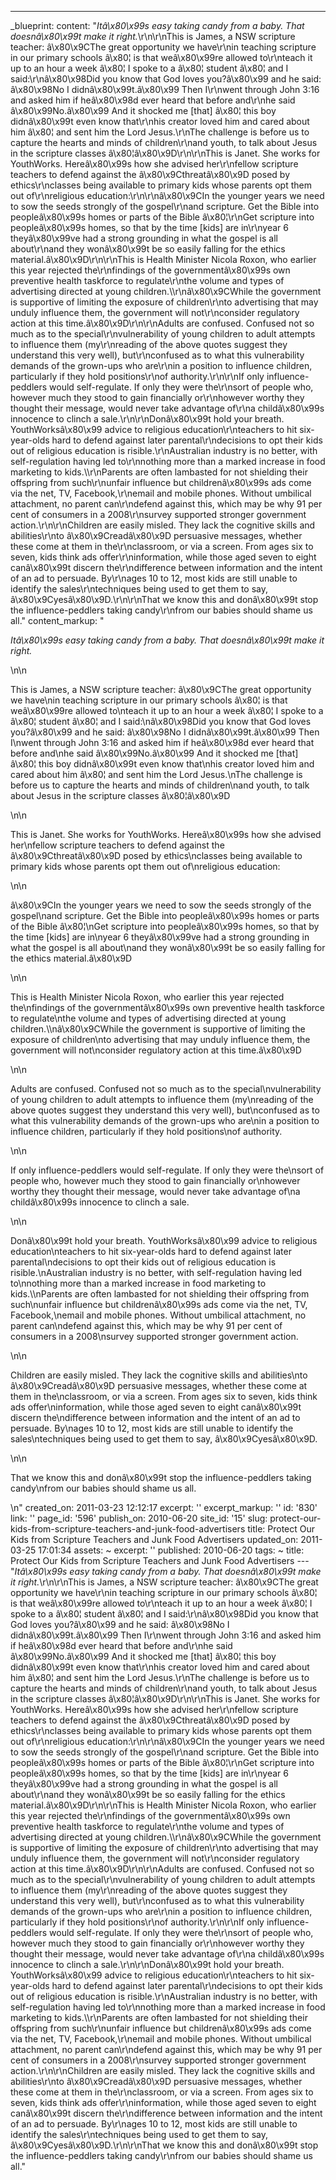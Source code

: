 ---
_blueprint:
  content: "*Itâ\x80\x99s easy taking candy from a baby. That doesnâ\x80\x99t make
    it right.*\r\n\r\nThis is James, a NSW scripture teacher: â\x80\x9CThe great opportunity
    we have\r\nin teaching scripture in our primary schools â\x80¦ is that weâ\x80\x99re
    allowed to\r\nteach it up to an hour a week â\x80¦ I spoke to a â\x80¦ student
    â\x80¦ and I said:\r\nâ\x80\x98Did you know that God loves you?â\x80\x99 and he
    said: â\x80\x98No I didnâ\x80\x99t.â\x80\x99 Then I\r\nwent through John 3:16
    and asked him if heâ\x80\x98d ever heard that before and\r\nhe said â\x80\x99No.â\x80\x99
    And it shocked me [that] â\x80¦ this boy didnâ\x80\x99t even know that\r\nhis
    creator loved him and cared about him â\x80¦ and sent him the Lord Jesus.\r\nThe
    challenge is before us to capture the hearts and minds of children\r\nand youth,
    to talk about Jesus in the scripture classes â\x80¦â\x80\x9D\r\n\r\nThis is Janet.
    She works for YouthWorks. Hereâ\x80\x99s how she advised her\r\nfellow scripture
    teachers to defend against the â\x80\x9Cthreatâ\x80\x9D posed by ethics\r\nclasses
    being available to primary kids whose parents opt them out of\r\nreligious education:\r\n\r\nâ\x80\x9CIn
    the younger years we need to sow the seeds strongly of the gospel\r\nand scripture.
    Get the Bible into peopleâ\x80\x99s homes or parts of the Bible â\x80¦\r\nGet
    scripture into peopleâ\x80\x99s homes, so that by the time [kids] are in\r\nyear
    6 theyâ\x80\x99ve had a strong grounding in what the gospel is all about\r\nand
    they wonâ\x80\x99t be so easily falling for the ethics material.â\x80\x9D\r\n\r\nThis
    is Health Minister Nicola Roxon, who earlier this year rejected the\r\nfindings
    of the governmentâ\x80\x99s own preventive health taskforce to regulate\r\nthe
    volume and types of advertising directed at young children.\\\r\nâ\x80\x9CWhile
    the government is supportive of limiting the exposure of children\r\nto advertising
    that may unduly influence them, the government will not\r\nconsider regulatory
    action at this time.â\x80\x9D\r\n\r\nAdults are confused. Confused not so much
    as to the special\r\nvulnerability of young children to adult attempts to influence
    them (my\r\nreading of the above quotes suggest they understand this very well),
    but\r\nconfused as to what this vulnerability demands of the grown-ups who are\r\nin
    a position to influence children, particularly if they hold positions\r\nof authority.\r\n\r\nIf
    only influence-peddlers would self-regulate. If only they were the\r\nsort of
    people who, however much they stood to gain financially or\r\nhowever worthy they
    thought their message, would never take advantage of\r\na childâ\x80\x99s innocence
    to clinch a sale.\r\n\r\nDonâ\x80\x99t hold your breath. YouthWorksâ\x80\x99 advice
    to religious education\r\nteachers to hit six-year-olds hard to defend against
    later parental\r\ndecisions to opt their kids out of religious education is risible.\r\nAustralian
    industry is no better, with self-regulation having led to\r\nnothing more than
    a marked increase in food marketing to kids.\\\r\nParents are often lambasted
    for not shielding their offspring from such\r\nunfair influence but childrenâ\x80\x99s
    ads come via the net, TV, Facebook,\r\nemail and mobile phones. Without umbilical
    attachment, no parent can\r\ndefend against this, which may be why 91 per cent
    of consumers in a 2008\r\nsurvey supported stronger government action.\r\n\r\nChildren
    are easily misled. They lack the cognitive skills and abilities\r\nto â\x80\x9Creadâ\x80\x9D
    persuasive messages, whether these come at them in the\r\nclassroom, or via a
    screen. From ages six to seven, kids think ads offer\r\ninformation, while those
    aged seven to eight canâ\x80\x99t discern the\r\ndifference between information
    and the intent of an ad to persuade. By\r\nages 10 to 12, most kids are still
    unable to identify the sales\r\ntechniques being used to get them to say, â\x80\x9Cyesâ\x80\x9D.\r\n\r\nThat
    we know this and donâ\x80\x99t stop the influence-peddlers taking candy\r\nfrom
    our babies should shame us all."
  content_markup: "<p><em>Itâ\x80\x99s easy taking candy from a baby. That doesnâ\x80\x99t
    make it right.</em></p>\n\n<p>This is James, a NSW scripture teacher: â\x80\x9CThe
    great opportunity we have\nin teaching scripture in our primary schools â\x80¦
    is that weâ\x80\x99re allowed to\nteach it up to an hour a week â\x80¦ I spoke
    to a â\x80¦ student â\x80¦ and I said:\nâ\x80\x98Did you know that God loves you?â\x80\x99
    and he said: â\x80\x98No I didnâ\x80\x99t.â\x80\x99 Then I\nwent through John
    3:16 and asked him if heâ\x80\x98d ever heard that before and\nhe said â\x80\x99No.â\x80\x99
    And it shocked me [that] â\x80¦ this boy didnâ\x80\x99t even know that\nhis creator
    loved him and cared about him â\x80¦ and sent him the Lord Jesus.\nThe challenge
    is before us to capture the hearts and minds of children\nand youth, to talk about
    Jesus in the scripture classes â\x80¦â\x80\x9D</p>\n\n<p>This is Janet. She works
    for YouthWorks. Hereâ\x80\x99s how she advised her\nfellow scripture teachers
    to defend against the â\x80\x9Cthreatâ\x80\x9D posed by ethics\nclasses being
    available to primary kids whose parents opt them out of\nreligious education:</p>\n\n<p>â\x80\x9CIn
    the younger years we need to sow the seeds strongly of the gospel\nand scripture.
    Get the Bible into peopleâ\x80\x99s homes or parts of the Bible â\x80¦\nGet scripture
    into peopleâ\x80\x99s homes, so that by the time [kids] are in\nyear 6 theyâ\x80\x99ve
    had a strong grounding in what the gospel is all about\nand they wonâ\x80\x99t
    be so easily falling for the ethics material.â\x80\x9D</p>\n\n<p>This is Health
    Minister Nicola Roxon, who earlier this year rejected the\nfindings of the governmentâ\x80\x99s
    own preventive health taskforce to regulate\nthe volume and types of advertising
    directed at young children.\\\nâ\x80\x9CWhile the government is supportive of
    limiting the exposure of children\nto advertising that may unduly influence them,
    the government will not\nconsider regulatory action at this time.â\x80\x9D</p>\n\n<p>Adults
    are confused. Confused not so much as to the special\nvulnerability of young children
    to adult attempts to influence them (my\nreading of the above quotes suggest they
    understand this very well), but\nconfused as to what this vulnerability demands
    of the grown-ups who are\nin a position to influence children, particularly if
    they hold positions\nof authority.</p>\n\n<p>If only influence-peddlers would
    self-regulate. If only they were the\nsort of people who, however much they stood
    to gain financially or\nhowever worthy they thought their message, would never
    take advantage of\na childâ\x80\x99s innocence to clinch a sale.</p>\n\n<p>Donâ\x80\x99t
    hold your breath. YouthWorksâ\x80\x99 advice to religious education\nteachers
    to hit six-year-olds hard to defend against later parental\ndecisions to opt their
    kids out of religious education is risible.\nAustralian industry is no better,
    with self-regulation having led to\nnothing more than a marked increase in food
    marketing to kids.\\\nParents are often lambasted for not shielding their offspring
    from such\nunfair influence but childrenâ\x80\x99s ads come via the net, TV, Facebook,\nemail
    and mobile phones. Without umbilical attachment, no parent can\ndefend against
    this, which may be why 91 per cent of consumers in a 2008\nsurvey supported stronger
    government action.</p>\n\n<p>Children are easily misled. They lack the cognitive
    skills and abilities\nto â\x80\x9Creadâ\x80\x9D persuasive messages, whether these
    come at them in the\nclassroom, or via a screen. From ages six to seven, kids
    think ads offer\ninformation, while those aged seven to eight canâ\x80\x99t discern
    the\ndifference between information and the intent of an ad to persuade. By\nages
    10 to 12, most kids are still unable to identify the sales\ntechniques being used
    to get them to say, â\x80\x9Cyesâ\x80\x9D.</p>\n\n<p>That we know this and donâ\x80\x99t
    stop the influence-peddlers taking candy\nfrom our babies should shame us all.</p>\n"
  created_on: 2011-03-23 12:12:17
  excerpt: ''
  excerpt_markup: ''
  id: '830'
  link: ''
  page_id: '596'
  publish_on: 2010-06-20
  site_id: '15'
  slug: protect-our-kids-from-scripture-teachers-and-junk-food-advertisers
  title: Protect Our Kids from Scripture Teachers and Junk Food Advertisers
  updated_on: 2011-03-25 17:01:34
assets: ~
excerpt: ''
published: 2010-06-20
tags: ~
title: Protect Our Kids from Scripture Teachers and Junk Food Advertisers
--- "*Itâ\x80\x99s easy taking candy from a baby. That doesnâ\x80\x99t make it right.*\r\n\r\nThis
  is James, a NSW scripture teacher: â\x80\x9CThe great opportunity we have\r\nin
  teaching scripture in our primary schools â\x80¦ is that weâ\x80\x99re allowed to\r\nteach
  it up to an hour a week â\x80¦ I spoke to a â\x80¦ student â\x80¦ and I said:\r\nâ\x80\x98Did
  you know that God loves you?â\x80\x99 and he said: â\x80\x98No I didnâ\x80\x99t.â\x80\x99
  Then I\r\nwent through John 3:16 and asked him if heâ\x80\x98d ever heard that before
  and\r\nhe said â\x80\x99No.â\x80\x99 And it shocked me [that] â\x80¦ this boy didnâ\x80\x99t
  even know that\r\nhis creator loved him and cared about him â\x80¦ and sent him
  the Lord Jesus.\r\nThe challenge is before us to capture the hearts and minds of
  children\r\nand youth, to talk about Jesus in the scripture classes â\x80¦â\x80\x9D\r\n\r\nThis
  is Janet. She works for YouthWorks. Hereâ\x80\x99s how she advised her\r\nfellow
  scripture teachers to defend against the â\x80\x9Cthreatâ\x80\x9D posed by ethics\r\nclasses
  being available to primary kids whose parents opt them out of\r\nreligious education:\r\n\r\nâ\x80\x9CIn
  the younger years we need to sow the seeds strongly of the gospel\r\nand scripture.
  Get the Bible into peopleâ\x80\x99s homes or parts of the Bible â\x80¦\r\nGet scripture
  into peopleâ\x80\x99s homes, so that by the time [kids] are in\r\nyear 6 theyâ\x80\x99ve
  had a strong grounding in what the gospel is all about\r\nand they wonâ\x80\x99t
  be so easily falling for the ethics material.â\x80\x9D\r\n\r\nThis is Health Minister
  Nicola Roxon, who earlier this year rejected the\r\nfindings of the governmentâ\x80\x99s
  own preventive health taskforce to regulate\r\nthe volume and types of advertising
  directed at young children.\\\r\nâ\x80\x9CWhile the government is supportive of
  limiting the exposure of children\r\nto advertising that may unduly influence them,
  the government will not\r\nconsider regulatory action at this time.â\x80\x9D\r\n\r\nAdults
  are confused. Confused not so much as to the special\r\nvulnerability of young children
  to adult attempts to influence them (my\r\nreading of the above quotes suggest they
  understand this very well), but\r\nconfused as to what this vulnerability demands
  of the grown-ups who are\r\nin a position to influence children, particularly if
  they hold positions\r\nof authority.\r\n\r\nIf only influence-peddlers would self-regulate.
  If only they were the\r\nsort of people who, however much they stood to gain financially
  or\r\nhowever worthy they thought their message, would never take advantage of\r\na
  childâ\x80\x99s innocence to clinch a sale.\r\n\r\nDonâ\x80\x99t hold your breath.
  YouthWorksâ\x80\x99 advice to religious education\r\nteachers to hit six-year-olds
  hard to defend against later parental\r\ndecisions to opt their kids out of religious
  education is risible.\r\nAustralian industry is no better, with self-regulation
  having led to\r\nnothing more than a marked increase in food marketing to kids.\\\r\nParents
  are often lambasted for not shielding their offspring from such\r\nunfair influence
  but childrenâ\x80\x99s ads come via the net, TV, Facebook,\r\nemail and mobile phones.
  Without umbilical attachment, no parent can\r\ndefend against this, which may be
  why 91 per cent of consumers in a 2008\r\nsurvey supported stronger government action.\r\n\r\nChildren
  are easily misled. They lack the cognitive skills and abilities\r\nto â\x80\x9Creadâ\x80\x9D
  persuasive messages, whether these come at them in the\r\nclassroom, or via a screen.
  From ages six to seven, kids think ads offer\r\ninformation, while those aged seven
  to eight canâ\x80\x99t discern the\r\ndifference between information and the intent
  of an ad to persuade. By\r\nages 10 to 12, most kids are still unable to identify
  the sales\r\ntechniques being used to get them to say, â\x80\x9Cyesâ\x80\x9D.\r\n\r\nThat
  we know this and donâ\x80\x99t stop the influence-peddlers taking candy\r\nfrom
  our babies should shame us all."
